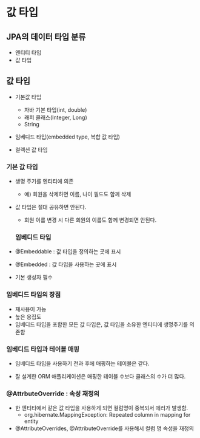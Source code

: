 # 값 타입

## JPA의 데이터 타입 분류

- 엔티티 타입
- 값 타입



## 값 타입

- 기본값 타입

  - 자바 기본 타입(int, double)
  - 래퍼 클래스(Integer, Long)
  - String

- 임베디드 타입(embedded type, 복합 값 타입)

- 컬렉션 값 타입



### 기본 값 타입

- 생명 주기를 엔티티에 의존
  - 예) 회원을 삭제하면 이름, 나이 필드도 함께 삭제
- 값 타입은 절대 공유하면 안된다.
  - 회원 이름 변경 시 다른 회원의 이름도 함께 변경되면 안된다.



  ### 임베디드 타입

- @Embeddable : 값 타입을 정의하는 곳에 표시
- @Embedded : 값 타입을 사용하는 곳에 표시
- 기본 생성자 필수



### 임베디드 타입의 장점

- 재사용이 가능
- 높은 응집도
- 임베디드 타입을 포함한 모든 값 타입은, 값 타입을 소유한 엔티티에 생명주기를 의존함



### 임베디드 타입과 테이블 매핑

- 임베디드 타입을 사용하기 전과 후에 매핑하는 테이블은 같다. 

- 잘 설계한 ORM 애플리케이션은 매핑한 테이블 수보다 클래스의 수가 더 많다.



### @AttrbuteOverride : 속성 재정의

- 한 엔티티에서 같은 값 타입을 사용하게 되면 컬럼명이 중복되서 에러가 발생함.
  - org.hibernate.MappingException: Repeated column in mapping for entity
- @AttributeOverrides, @AttributeOverride를 사용해서 컬럼 명 속성을 재정의

